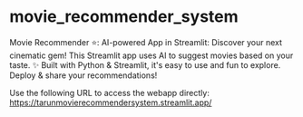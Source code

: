 # movie_recommender_system
Movie Recommender ⭐: AI-powered App in Streamlit:  Discover your next cinematic gem!  This Streamlit app uses AI to suggest movies based on your taste. ✨ Built with Python &amp; Streamlit, it's easy to use and fun to explore.  Deploy &amp; share your recommendations!

Use the following URL to access the webapp directly: https://tarunmovierecommendersystem.streamlit.app/
